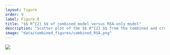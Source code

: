 ```yaml
---
layout: figure
order: 9
label: Figure 8
title: "$$ R^{2} $$ of combined model versus RSA-only model"
description: "Scatter plot of the $$ R^{2} $$ from the combined and cross validated test set versus that of the RSA - only model. A separate color was used for each protein. Although there appears to be a relationship between the combined and RSA-only models, there is not sufficient power in the data to produce a significant correlation (p = 0.076)."
image: "data/combined_figures/combined_RSA.png"
---
```

<img src="{{ site.baseurl }}/data/combined_figures/combined_RSA.png">
